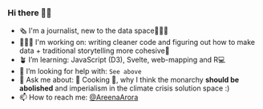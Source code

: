 ### Hi there 🙏🏻

- 🗞 I'm a journalist, new to the data space👩🏻‍💻
- 👩🏻‍🏭 I'm working on: writing cleaner code and figuring out how to make data + traditional storytelling more cohesive📝
- 🪴 I’m learning: JavaScript (D3), Svelte, web-mapping and R💻
- 🤔 I’m looking for help with: ``See above``
- 💬 Ask me about: 🍳 Cooking 🥘, why I think the monarchy **should be abolished** and imperialism in the climate crisis solution space :) 
- 📫 How to reach me: [@AreenaArora](https://twitter.com/AreenaArora)

